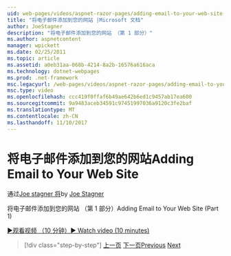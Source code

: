 ```yaml
---
uid: web-pages/videos/aspnet-razor-pages/adding-email-to-your-web-site
title: "将电子邮件添加到您的网站 |Microsoft 文档"
author: JoeStagner
description: "将电子邮件添加到您的网站 （第 1 部分）"
ms.author: aspnetcontent
manager: wpickett
ms.date: 02/25/2011
ms.topic: article
ms.assetid: a0eb31aa-068b-4214-8a2b-16576a616aca
ms.technology: dotnet-webpages
ms.prod: .net-framework
msc.legacyurl: /web-pages/videos/aspnet-razor-pages/adding-email-to-your-web-site
msc.type: video
ms.openlocfilehash: ccc419f0ffaf6b49ae642b6ed1c9457ab17ea600
ms.sourcegitcommit: 9a9483aceb34591c97451997036a9120c3fe2baf
ms.translationtype: MT
ms.contentlocale: zh-CN
ms.lasthandoff: 11/10/2017
---
```

<a name="adding-email-to-your-web-site"></a><span data-ttu-id="1498c-103">将电子邮件添加到您的网站</span><span class="sxs-lookup"><span data-stu-id="1498c-103">Adding Email to Your Web Site</span></span>
====================
<span data-ttu-id="1498c-104">通过[Joe stagner 将](https://github.com/JoeStagner)</span><span class="sxs-lookup"><span data-stu-id="1498c-104">by [Joe Stagner](https://github.com/JoeStagner)</span></span>

<span data-ttu-id="1498c-105">将电子邮件添加到您的网站 （第 1 部分）</span><span class="sxs-lookup"><span data-stu-id="1498c-105">Adding Email to Your Web Site (Part 1)</span></span>

[<span data-ttu-id="1498c-106">&#9654;观看视频 （10 分钟）</span><span class="sxs-lookup"><span data-stu-id="1498c-106">&#9654; Watch video (10 minutes)</span></span>](https://channel9.msdn.com/Blogs/ASP-NET-Site-Videos/adding-email-to-your-web-site)

>[!div class="step-by-step"]
<span data-ttu-id="1498c-107">[上一页](working-with-video.md)
[下一页](adding-search-to-your-web-site.md)</span><span class="sxs-lookup"><span data-stu-id="1498c-107">[Previous](working-with-video.md)
[Next](adding-search-to-your-web-site.md)</span></span>
